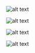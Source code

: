 
![alt text](https://github.com/jaberamin9/weather_app/blob/main/image/Screenshot_20241004_214021.png)

![alt text](https://github.com/jaberamin9/weather_app/blob/main/image/Screenshot_20241004_214046.png)

![alt text](https://github.com/jaberamin9/weather_app/blob/main/image/Screenshot_20241004_214112.png)

![alt text](https://github.com/jaberamin9/weather_app/blob/main/image/Screenshot_20241004_214141.png)
